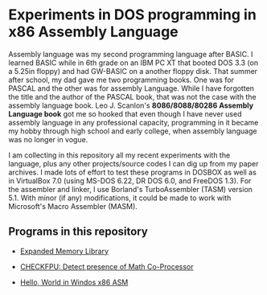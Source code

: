 # Experiments in DOS programming in x86 Assembly Language

Assembly language was my second programming language after BASIC. I learned BASIC while in 6th grade on an IBM PC XT that booted DOS 3.3 (on a 5.25in floppy) and had GW-BASIC on a another floppy disk. That summer after school, my dad gave me two programming books. One was for PASCAL and the other was for assembly Language. While I have forgotten the title and the author of the PASCAL book, that was not the case with the assembly language book. Leo J. Scanlon's **8086/8088/80286 Assembly Language book** got me so hooked that even though I have never used assembly language in any professional capacity, programming in it became my hobby through high school and early college, when assembly language was no longer in vogue.

I am collecting in this repository all my recent experiments with the language, plus any other projects/source codes I can dig up from my paper archives. I made lots of effort to test these programs in DOSBOX as well as in VirtualBox 7.0 (using MS-DOS 6.22, DR DOS 6.0, and FreeDOS 1.3). For the assembler and linker, I use Borland's TurboAssembler (TASM) version 5.1. With minor (if any) modifications, it could be made to work with Microsoft's Macro Assembler (MASM).

## Programs in this repository

- [Expanded Memory Library](emmdemo/README.md)

- [CHECKFPU: Detect presence of Math Co-Processor](checkfpu/)

- [Hello, World in Windos x86 ASM](helloworld-windows/)
